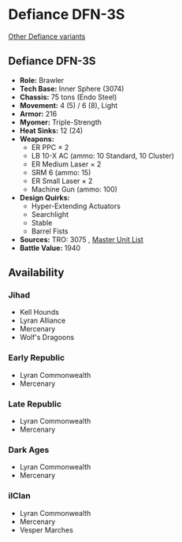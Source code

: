 # Defiance DFN-3S 

[Other Defiance variants](../defiance.md) 

## Defiance DFN-3S 

- **Role:** Brawler 
- **Tech Base:** Inner Sphere (3074) 
- **Chassis:** 75 tons (Endo Steel) 
- **Movement:** 4 (5) / 6 (8), Light 
- **Armor:** 216 
- **Myomer:** Triple-Strength 
- **Heat Sinks:** 12 (24) 
- **Weapons:** 
  - ER PPC × 2 
  - LB 10-X AC (ammo: 10 Standard, 10 Cluster) 
  - ER Medium Laser × 2 
  - SRM 6 (ammo: 15) 
  - ER Small Laser × 2 
  - Machine Gun (ammo: 100) 
- **Design Quirks:** 
  - Hyper-Extending Actuators 
  - Searchlight 
  - Stable 
  - Barrel Fists 
- **Sources:** TRO: 3075 , [Master Unit List](http://masterunitlist.info/Unit/Details/850) 
- **Battle Value:** 1940 

## Availability 

### Jihad 

- Kell Hounds 
- Lyran Alliance 
- Mercenary 
- Wolf's Dragoons 

### Early Republic 

- Lyran Commonwealth 
- Mercenary 

### Late Republic 

- Lyran Commonwealth 
- Mercenary 

### Dark Ages 

- Lyran Commonwealth 
- Mercenary 

### ilClan 

- Lyran Commonwealth 
- Mercenary 
- Vesper Marches 

